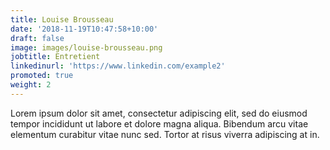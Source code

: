 ```yaml
---
title: Louise Brousseau
date: '2018-11-19T10:47:58+10:00'
draft: false
image: images/louise-brousseau.png
jobtitle: Entretient
linkedinurl: 'https://www.linkedin.com/example2'
promoted: true
weight: 2
---
```


Lorem ipsum dolor sit amet, consectetur adipiscing elit, sed do eiusmod tempor incididunt ut labore et dolore magna aliqua. Bibendum arcu vitae elementum curabitur vitae nunc sed. Tortor at risus viverra adipiscing at in.
